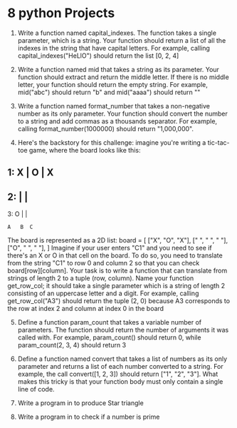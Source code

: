 # 8 python Projects

1. Write a function named capital_indexes. The function takes a single parameter, which is a string. Your function should return a list of all the indexes in the string that have capital letters.
For example, calling capital_indexes("HeLlO") should return the list [0, 2, 4]

2. Write a function named mid that takes a string as its parameter. Your function should extract and return the middle letter. If there is no middle letter, your function should return the empty string.
For example, mid("abc") should return "b" and mid("aaaa") should return ""

3. Write a function named format_number that takes a non-negative number as its only parameter.
Your function should convert the number to a string and add commas as a thousands separator.
For example, calling format_number(1000000) should return "1,000,000".

4. Here's the backstory for this challenge: imagine you're writing a tic-tac-toe game, where the board looks like this:
 
1:  X | O | X
   -----------
2:    |   |  
   -----------
3:  O |   |

    A   B  C
The board is represented as a 2D list:
board = [
    ["X", "O", "X"],
    [" ", " ", " "],
    ["O", " ", " "],
]
Imagine if your user enters "C1" and you need to see if there's an X or O in that cell on the board. To do so, you need to translate from the string "C1" to row 0 and column 2 so that you can check board[row][column].
Your task is to write a function that can translate from strings of length 2 to a tuple (row, column). Name your function get_row_col; it should take a single parameter which is a string of length 2 consisting of an uppercase letter and a digit.
For example, calling get_row_col("A3") should return the tuple (2, 0) because A3 corresponds to the row at index 2 and column at index 0 in the board

5. Define a function param_count that takes a variable number of parameters. The function should return the number of arguments it was called with.
For example, param_count() should return 0, while param_count(2, 3, 4) should return 3

6. Define a function named convert that takes a list of numbers as its only parameter and returns a list of each number converted to a string.
For example, the call convert([1, 2, 3]) should return ["1", "2", "3"].
What makes this tricky is that your function body must only contain a single line of code.

7. Write a program in  to produce Star triangle
8. Write a program in  to check if a number is prime
